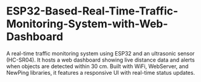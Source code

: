 # ESP32-Based-Real-Time-Traffic-Monitoring-System-with-Web-Dashboard
A real-time traffic monitoring system using ESP32 and an ultrasonic sensor (HC-SR04). It hosts a web dashboard showing live distance data and alerts when objects are detected within 30 cm. Built with WiFi, WebServer, and NewPing libraries, it features a responsive UI with real-time status updates.

